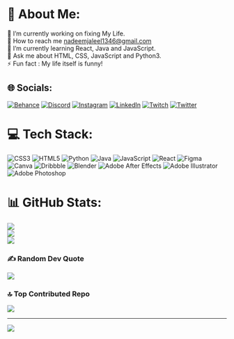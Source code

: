 # 💫 About Me:
🔭 I’m currently working on fixing My Life.<br>🤝 How to reach me nadeemjaleel1346@gmail.com <br>🌱 I’m currently learning React, Java and JavaScript.<br>💬 Ask me about HTML, CSS, JavaScript and Python3.<br>⚡ Fun fact : My life itself is funny!


## 🌐 Socials:
[![Behance](https://img.shields.io/badge/Behance-1769ff?logo=behance&logoColor=white)](https://behance.net/https://www.behance.net/nadeemjaleel1346) [![Discord](https://img.shields.io/badge/Discord-%237289DA.svg?logo=discord&logoColor=white)](https://discord.gg/nadeemjaleel) [![Instagram](https://img.shields.io/badge/Instagram-%23E4405F.svg?logo=Instagram&logoColor=white)](https://instagram.com/https://www.instagram.com/_nadeem_njz_/) [![LinkedIn](https://img.shields.io/badge/LinkedIn-%230077B5.svg?logo=linkedin&logoColor=white)](https://linkedin.com/in/www.linkedin.com/in/nadeem-jaleel-4264a7241) [![Twitch](https://img.shields.io/badge/Twitch-%239146FF.svg?logo=Twitch&logoColor=white)](https://twitch.tv/nadeem_njz) [![Twitter](https://img.shields.io/badge/Twitter-%231DA1F2.svg?logo=Twitter&logoColor=white)](https://twitter.com/https://twitter.com/nadeem_jaleel) 

# 💻 Tech Stack:
![CSS3](https://img.shields.io/badge/css3-%231572B6.svg?style=for-the-badge&logo=css3&logoColor=white) ![HTML5](https://img.shields.io/badge/html5-%23E34F26.svg?style=for-the-badge&logo=html5&logoColor=white) 
 ![Python](https://img.shields.io/badge/python-3670A0?style=for-the-badge&logo=python&logoColor=ffdd54) ![Java](https://img.shields.io/badge/java-%23ED8B00.svg?style=for-the-badge&logo=java&logoColor=white) ![JavaScript](https://img.shields.io/badge/javascript-%23323330.svg?style=for-the-badge&logo=javascript&logoColor=%23F7DF1E) ![React](https://img.shields.io/badge/react-%2320232a.svg?style=for-the-badge&logo=react&logoColor=%2361DAFB) ![Figma](https://img.shields.io/badge/figma-%23F24E1E.svg?style=for-the-badge&logo=figma&logoColor=white) ![Canva](https://img.shields.io/badge/Canva-%2300C4CC.svg?style=for-the-badge&logo=Canva&logoColor=white) ![Dribbble](https://img.shields.io/badge/Dribbble-EA4C89?style=for-the-badge&logo=dribbble&logoColor=white) ![Blender](https://img.shields.io/badge/blender-%23F5792A.svg?style=for-the-badge&logo=blender&logoColor=white) ![Adobe After Effects](https://img.shields.io/badge/Adobe%20After%20Effects-9999FF.svg?style=for-the-badge&logo=Adobe%20After%20Effects&logoColor=white) ![Adobe Illustrator](https://img.shields.io/badge/adobeillustrator-%23FF9A00.svg?style=for-the-badge&logo=adobeillustrator&logoColor=white) ![Adobe Photoshop](https://img.shields.io/badge/adobephotoshop-%2331A8FF.svg?style=for-the-badge&logo=adobephotoshop&logoColor=white)
# 📊 GitHub Stats:
![](https://github-readme-stats.vercel.app/api?username=nadeemjaleel&theme=dark&hide_border=false&include_all_commits=false&count_private=false)<br/>
![](https://github-readme-streak-stats.herokuapp.com/?user=nadeemjaleel&theme=dark&hide_border=false)<br/>
![](https://github-readme-stats.vercel.app/api/top-langs/?username=nadeemjaleel&theme=dark&hide_border=false&include_all_commits=false&count_private=false&layout=compact)

### ✍️ Random Dev Quote
![](https://quotes-github-readme.vercel.app/api?type=horizontal&theme=radical)

### 🔝 Top Contributed Repo
![](https://github-contributor-stats.vercel.app/api?username=nadeemjaleel&limit=5&theme=dark&combine_all_yearly_contributions=true)


---
[![](https://visitcount.itsvg.in/api?id=nadeemjaleel&icon=0&color=0)](https://visitcount.itsvg.in)
